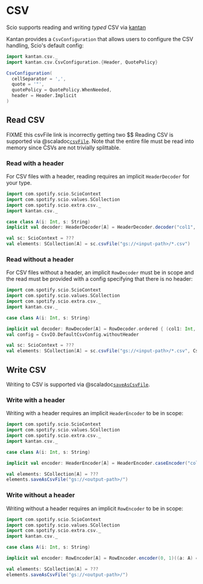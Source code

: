 # CSV

Scio supports reading and writing _typed_ CSV via [kantan](https://nrinaudo.github.io/kantan.csv/)

Kantan provides a `CsvConfiguration` that allows users to configure the CSV handling, Scio's default config:

```scala
import kantan.csv._
import kantan.csv.CsvConfiguration.{Header, QuotePolicy}

CsvConfiguration(
  cellSeparator = ',',
  quote = '"',
  quotePolicy = QuotePolicy.WhenNeeded,
  header = Header.Implicit
)
```

## Read CSV

FIXME this csvFile link is incorrectly getting two $$
Reading CSV is supported via @scaladoc[`csvFile`](com.spotify.scio.extra.csv.syntax.ScioContextSyntax.CsvScioContext#csvFile[T](path:String,params:com.spotify.scio.extra.csv.CsvIO.ReadParam)(implicitevidence$1:kantan.csv.HeaderDecoder[T],implicitevidence$2:com.spotify.scio.coders.Coder[T]):com.spotify.scio.values.SCollection[T]).
Note that the entire file must be read into memory since CSVs are not trivially splittable.

### Read with a header

For CSV files with a header, reading requires an implicit `HeaderDecoder` for your type.

```scala mdoc:compile-only
import com.spotify.scio.ScioContext
import com.spotify.scio.values.SCollection
import com.spotify.scio.extra.csv._
import kantan.csv._

case class A(i: Int, s: String)
implicit val decoder: HeaderDecoder[A] = HeaderDecoder.decoder("col1", "col2")(A.apply)

val sc: ScioContext = ???
val elements: SCollection[A] = sc.csvFile("gs://<input-path>/*.csv")
```

### Read without a header

For CSV files without a header, an implicit `RowDecoder` must be in scope and the read must be provided with a config specifying that there is no header:

```scala mdoc:compile-only
import com.spotify.scio.ScioContext
import com.spotify.scio.values.SCollection
import com.spotify.scio.extra.csv._
import kantan.csv._

case class A(i: Int, s: String)

implicit val decoder: RowDecoder[A] = RowDecoder.ordered { (col1: Int, col2: String) => A(col1, col2) }
val config = CsvIO.DefaultCsvConfig.withoutHeader

val sc: ScioContext = ???
val elements: SCollection[A] = sc.csvFile("gs://<input-path>/*.csv", CsvIO.ReadParam(csvConfiguration = config))
```

## Write CSV

Writing to CSV is supported via @scaladoc[`saveAsCsvFile`](com.spotify.scio.extra.csv.syntax.SCollectionSyntax.WritableCsvSCollection#saveAsCsvFile(path:String,suffix:String,csvConfig:kantan.csv.CsvConfiguration,numShards:Int,compression:org.apache.beam.sdk.io.Compression,shardNameTemplate:String,tempDirectory:String,filenamePolicySupplier:com.spotify.scio.util.FilenamePolicySupplier)(implicitcoder:com.spotify.scio.coders.Coder[T],implicitenc:kantan.csv.HeaderEncoder[T]):com.spotify.scio.io.ClosedTap[Nothing]).

### Write with a header

Writing with a header requires an implicit `HeaderEncoder` to be in scope:

```scala mdoc:compile-only
import com.spotify.scio.ScioContext
import com.spotify.scio.values.SCollection
import com.spotify.scio.extra.csv._
import kantan.csv._

case class A(i: Int, s: String)

implicit val encoder: HeaderEncoder[A] = HeaderEncoder.caseEncoder("col1", "col2")(A.unapply)

val elements: SCollection[A] = ???
elements.saveAsCsvFile("gs://<output-path>/")
```

### Write without a header

Writing without a header requires an implicit `RowEncoder` to be in scope:

```scala mdoc:compile-only
import com.spotify.scio.ScioContext
import com.spotify.scio.values.SCollection
import com.spotify.scio.extra.csv._
import kantan.csv._

case class A(i: Int, s: String)

implicit val encoder: RowEncoder[A] = RowEncoder.encoder(0, 1)((a: A) => (a.i, a.s))

val elements: SCollection[A] = ???
elements.saveAsCsvFile("gs://<output-path>/")
```